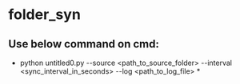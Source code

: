 # folder_syn
## Use below command on cmd:
* python untitled0.py --source <path_to_source_folder> --interval <sync_interval_in_seconds> --log <path_to_log_file> *
